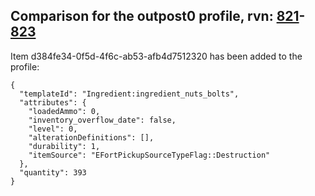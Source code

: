 ## Comparison for the outpost0 profile, rvn: [821](https://github.com/PRO100KatYT/FortniteProfileRevisions/tree/main/profiles/outpost0/821%20outpost0.json)-[823](https://github.com/PRO100KatYT/FortniteProfileRevisions/tree/main/profiles/outpost0/823%20outpost0.json)

Item d384fe34-0f5d-4f6c-ab53-afb4d7512320 has been added to the profile:

```
{
  "templateId": "Ingredient:ingredient_nuts_bolts",
  "attributes": {
    "loadedAmmo": 0,
    "inventory_overflow_date": false,
    "level": 0,
    "alterationDefinitions": [],
    "durability": 1,
    "itemSource": "EFortPickupSourceTypeFlag::Destruction"
  },
  "quantity": 393
}
```

<br><br>
